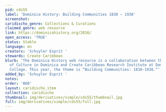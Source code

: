 ```yaml
---
pid: cds55
label: 'Dominica History: Building Communities 1838 – 1938'
screenshot: 
caridischo_genre: Collections & Curations
claimed_genre: web resource
link: https://dominicahistory.org/2016/
open_access: 'TRUE'
status: Stable
language: en
creators: 'Schuyler Esprit '
stewards: Create Caribbean
blurb: 'The Dominica History web resource is a collaboration between the Division
  of Culture in Dominica and Create Caribbean Research Institute at Dominica State
  College. This year, the theme is “Building Communities: 1838-1938.”'
added_by: 'Schuyler Esprit '
notes: 
order: '060'
layout: caridischo_item
collection: caridischo
thumbnail: img/derivatives/simple/cds55/thumbnail.jpg
full: img/derivatives/simple/cds55/full.jpg
---
```

